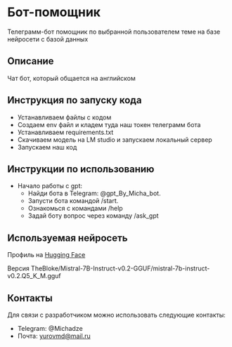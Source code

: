 # Бот-помощник
 Телеграмм-бот помощник по выбранной пользователем теме на базе нейросети с базой данных


## Описание

Чат бот, который общается на английском

## Инструкция по запуску кода
- Устанавливаем файлы с кодом
- Создаем env файл и кладем туда наш токен телеграмм бота
- Устанавливаем requirements.txt
- Скачиваем модель на LM studio и запускаем локальный сервер
- Запускаем наш код

## Инструкции по использованию
- Начало работы с gpt:
  - Найди бота в Telegram: @gpt_By_Micha_bot.
  - Запусти бота командой /start.
  - Ознакомься с командами /help
  - Задай боту вопрос через команду /ask_gpt


## Используемая нейросеть
Профиль на [Hugging Face](https://huggingface.co/TheBloke/Mistral-7B-Instruct-v0.2-GGUF)

Версия TheBloke/Mistral-7B-Instruct-v0.2-GGUF/mistral-7b-instruct-v0.2.Q5_K_M.gguf

## Контакты
Для связи с разработчиком можно использовать следующие контакты:

- Telegram: @Michadze
- Почта: yurovmd@mail.ru